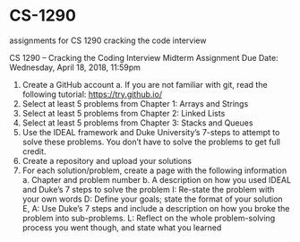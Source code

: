 # CS-1290
assignments for CS 1290 cracking the code interview

CS 1290 – Cracking the Coding Interview
Midterm Assignment
Due Date: Wednesday, April 18, 2018, 11:59pm
1. Create a GitHub account
a. If you are not familiar with git, read the following tutorial: https://try.github.io/
2. Select at least 5 problems from Chapter 1: Arrays and Strings
3. Select at least 5 problems from Chapter 2: Linked Lists
4. Select at least 5 problems from Chapter 3: Stacks and Queues
5. Use the IDEAL framework and Duke University’s 7-steps to attempt to solve these problems. You don’t have to solve the problems to get full credit.
6. Create a repository and upload your solutions
7. For each solution/problem, create a page with the following information
a. Chapter and problem number
b. A description on how you used IDEAL and Duke’s 7 steps to solve the problem
I: Re-state the problem with your own words
D: Define your goals; state the format of your solution
E, A: Use Duke’s 7 steps and include a description on how you broke the problem into sub-problems.
L: Reflect on the whole problem-solving process you went though, and state what you learned
